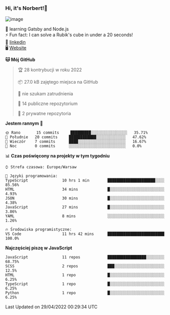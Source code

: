 ### Hi, it's Norbert!👋

![image](https://i.imgur.com/y3Fbv48.png)


🧠 learning Gatsby and Node.js <br>
⚡ Fun fact: I can solve a Rubik's cube in under a 20 seconds! <br>
👔 [linkedin](https://www.linkedin.com/in/norbert-%C5%82uszkiewicz-75b0891b3/) <br>
🖥 [Website](https://norbertluszkiewicz.pl/)<br>


<!--START_SECTION:waka-->
**🐱 Mój GitHub** 

> 🏆 28 kontrybucji w roku 2022
 > 
> 📦 27.0 kB zajętego miejsca na GitHub 
 > 
> 🚫 nie szukam zatrudnienia
 > 
> 📜 14 publiczne repozytorium 
 > 
> 🔑 2 prywatne repozytoria  
 > 
**Jestem rannym 🐤** 

```text
🌞 Rano       15 commits     █████████░░░░░░░░░░░░░░░░   35.71% 
🌆 Południe   20 commits     ████████████░░░░░░░░░░░░░   47.62% 
🌃 Wieczór    7 commits      ████░░░░░░░░░░░░░░░░░░░░░   16.67% 
🌙 Noc        0 commits      ░░░░░░░░░░░░░░░░░░░░░░░░░   0.0%

```


📊 **Czas poświęcony na projekty w tym tygodniu** 

```text
⌚︎ Strefa czasowa: Europe/Warsaw

💬 Języki programowania: 
TypeScript               10 hrs 1 min        █████████████████████░░░░   85.56% 
HTML                     34 mins             █░░░░░░░░░░░░░░░░░░░░░░░░   4.93% 
JSON                     30 mins             █░░░░░░░░░░░░░░░░░░░░░░░░   4.38% 
JavaScript               27 mins             █░░░░░░░░░░░░░░░░░░░░░░░░   3.86% 
YAML                     8 mins              ░░░░░░░░░░░░░░░░░░░░░░░░░   1.26%

🔥 Środowiska programistyczne: 
VS Code                  11 hrs 42 mins      █████████████████████████   100.0%

```

**Najczęściej piszę w JavaScript** 

```text
JavaScript               11 repos            █████████████████░░░░░░░░   68.75% 
SCSS                     2 repos             ███░░░░░░░░░░░░░░░░░░░░░░   12.5% 
HTML                     1 repo              █░░░░░░░░░░░░░░░░░░░░░░░░   6.25% 
TypeScript               1 repo              █░░░░░░░░░░░░░░░░░░░░░░░░   6.25% 
Python                   1 repo              █░░░░░░░░░░░░░░░░░░░░░░░░   6.25%

```



 Last Updated on 29/04/2022 00:29:34 UTC
<!--END_SECTION:waka-->
